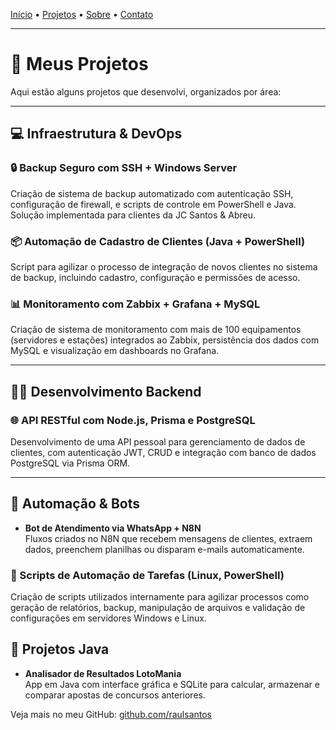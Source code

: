 [Início](index.md) • [Projetos](projetos.md) • [Sobre](sobre.md) • [Contato](contato.md)

---

# 🧠 Meus Projetos

Aqui estão alguns projetos que desenvolvi, organizados por área:

---

## 💻 Infraestrutura & DevOps

### 🔒 Backup Seguro com SSH + Windows Server
  Criação de sistema de backup automatizado com autenticação SSH, configuração de firewall, e scripts de controle em PowerShell e Java. Solução implementada para clientes da JC Santos & Abreu.

### 📦 Automação de Cadastro de Clientes (Java + PowerShell)
  Script para agilizar o processo de integração de novos clientes no sistema de backup, incluindo cadastro, configuração e permissões de acesso.

### 📊 Monitoramento com Zabbix + Grafana + MySQL
  Criação de sistema de monitoramento com mais de 100 equipamentos (servidores e estações) integrados ao Zabbix, persistência dos dados com MySQL e visualização em dashboards no Grafana.

---

## 🧑‍💻 Desenvolvimento Backend

### 🌐 API RESTful com Node.js, Prisma e PostgreSQL
  Desenvolvimento de uma API pessoal para gerenciamento de dados de clientes, com autenticação JWT, CRUD e integração com banco de dados PostgreSQL via Prisma ORM.

---

## 🤖 Automação & Bots

- **Bot de Atendimento via WhatsApp + N8N**  
  Fluxos criados no N8N que recebem mensagens de clientes, extraem dados, preenchem planilhas ou disparam e-mails automaticamente.

### 📁 Scripts de Automação de Tarefas (Linux, PowerShell)
  Criação de scripts utilizados internamente para agilizar processos como geração de relatórios, backup, manipulação de arquivos e validação de configurações em servidores Windows e Linux.


## 🎰 Projetos Java

- **Analisador de Resultados LotoMania**  
  App em Java com interface gráfica e SQLite para calcular, armazenar e comparar apostas de concursos anteriores.

Veja mais no meu GitHub: [github.com/raulsantos](https://github.com/raulsantos)
